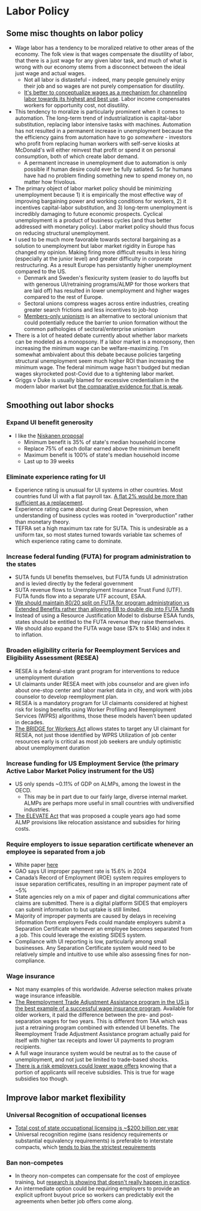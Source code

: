 # Labor Policy

## Some misc thoughts on labor policy

- Wage labor has a tendency to be moralized relative to other areas of the economy. The folk view is that wages compensate the disutility of labor, that there is a just wage for any given labor task, and much of what is wrong with our economy stems from a disconnect between the ideal just wage and actual wages.
    - Not all labor is distasteful - indeed, many people genuinely enjoy their job and so wages are not purely compensation for disutility.
    - [It's better to conceptualize wages as a mechanism for channeling labor towards its highest and best use](https://pdfs.semanticscholar.org/4aa5/2616102f4655aa97ab68c0e54057ffb22464.pdf). Labor income compensates workers for opportunity cost, not disutility.
- This tendency to moralize is particularly prominent when it comes to automation. The long-term trend of industrialization is capital-labor substitution, replacing labor intensive tasks with machines. Automation has not resulted in a permanent increase in unemployment because the the efficiency gains from automation have to go _somewhere_ - investors who profit from replacing human workers with self-serve kiosks at McDonald's will either reinvest that profit or spend it on personal consumption, both of which create labor demand.
    - A permanent increase in unemployment due to automation is only possible if human desire could ever be fully satiated. So far humans have had no problem finding something new to spend money on, no matter how frivolous.
- The primary object of labor market policy should be minimizing unemployment because 1) it is empirically the most effective way of improving bargaining power and working conditions for workers, 2) it incentives capital-labor substitution, and 3) long-term unemployment is incredibly damaging to future economic prospects. Cyclical unemployment is a product of business cycles (and thus better addressed with monetary policy). Labor market policy should thus focus on reducing structural unemployment.
- I used to be much more favorable towards sectoral bargaining as a solution to unemployment but labor market rigidity in Europe has changed my opinion. Making firing more difficult results in less hiring (especially at the junior level) and greater difficulty in corporate restructuring. As a result Europe has persistantly higher unemployment compared to the US.
    - Denmark and Sweden's flexicurity system (easier to do layoffs but with generous UI/retraining programs/ALMP for those workers that are laid off) has resulted in lower unemployment and higher wages compared to the rest of Europe.
    - Sectoral unions compress wages across entire industries, creating greater search frictions and less incentives to job-hop
    - [Members-only unionism](https://prospect.org/justice/labor-crossroads-defense-members-only-unionism/) is an alternative to sectoral unionism that could potentially reduce the barrier to union formation without the common pathologies of sectoral/enterprise unionism
- There is a lot of heated debate currently about whether labor markets can be modeled as a monopsony. If a labor market is a monopsony, then increasing the minimum wage can be welfare-maximizing. I'm somewhat ambivalent about this debate because policies targeting structural unemployment seem much higher ROI than increasing the minimum wage. The federal minimum wage hasn't budged but median wages skyrocketed post-Covid due to a tightening labor market.
- Griggs v Duke is usually blamed for excessive credentialism in the modern labor market but [the comparative evidence for that is weak](https://slatestarcodex.com/2017/07/26/dont-blame-griggs/).

## Smoothing out labor shocks

### Expand UI benefit generosity
- I like the [Niskanen proposal](https://www.niskanencenter.org/wp-content/uploads/2023/09/A-UI-System-That-Works-Final.pdf)
    - Minimum benefit is 35% of state's median household income
    - Replace 75% of each dollar earned above the minimum benefit
    - Maximum benefit is 100% of state's median household income
    - Last up to 39 weeks

### Eliminate experience rating for UI
- Experience rating is unusual for UI systems in other countries. Most countries fund UI with a flat payroll tax. [A flat 2% would be more than sufficient as a replacement](https://www.niskanencenter.org/wp-content/uploads/2024/04/Creating-a-more-dynamic-unemployment-insurance-system.pdf).
- Experience rating came about during Great Depression, when understanding of business cycles was rooted in “overproduction” rather than monetary theory.
- TEFRA set a high maximum tax rate for SUTA. This is undesirable as a uniform tax, so most states turned towards variable tax schemes of which experience rating came to dominate.

### Increase federal funding (FUTA) for program administration to the states
- SUTA funds UI benefits themselves, but FUTA funds UI administration and is levied directly by the federal government
- SUTA revenue flows to Unemployment Insurance Trust Fund (UTF). FUTA funds flow into a separate UTF account, ESAA.
- [We should maintain 80/20 split on FUTA for program administration vs Extended Benefits rather than allowing EB to double dip into FUTA funds](https://www.niskanencenter.org/wp-content/uploads/2024/04/Getting-the-job-done-on-unemployment-insurance-How-Congress-can-reinforce-program-administration-and-integrity-4-1.pdf)
- Instead of using a Resource Justification Model to disburse ESAA funds, states should be entitled to the FUTA revenue they raise themselves.
- We should also expand the FUTA wage base ($7k to $14k) and index it to inflation.

### Broaden eligibility criteria for Reemployment Services and Eligibility Assessment (RESEA)
- RESEA is a federal-state grant program for interventions to reduce unemployment duration
- UI claimants under RESEA meet with jobs counselor and are given info about one-stop center and labor market data in city, and work with jobs counselor to develop reemployment plan.
- RESEA is a mandatory program for UI claimants considered at highest risk for losing benefits using Worker Profiling and Reemployment Services (WPRS) algorithms, those these models haven’t been updated in decades.
- [The BRIDGE for Workers Act](https://www.niskanencenter.org/the-bridge-for-workers-act-getting-people-back-into-jobs-fast/) allows states to target any UI claimant for RESEA, not just those identified by WPRS
Utilization of job center resources early is critical as most job seekers are unduly optimistic about unemployment duration

### Increase funding for US Employment Service (the primary Active Labor Market Policy instrument for the US)
- US only spends ~0.11% of GDP on ALMPs, among the lowest in the OECD.
    - This may be in part due to our fairly large, diverse internal market. ALMPs are perhaps more useful in small countries with undiversified industries.
- [The ELEVATE Act](https://www.niskanencenter.org/the-elevate-act-explained-a-job-guarantee-that-can-work/) that was proposed a couple years ago had some ALMP provisions like relocation assistance and subsidies for hiring costs.

### Require employers to issue separation certificate whenever an employee is separated from a job
- White paper [here](https://www.niskanencenter.org/wp-content/uploads/2025/08/Separation-anxiety-Reducing-improper-payments-in-unemployment-insurance-with-a-separation-certificate.pdf)
- GAO says UI improper payment rate is 15.6% in 2024
- Canada’s Record of Employment (ROE) system requires employers to issue separation certificates, resulting in an improper payment rate of ~5%
- State agencies rely on a mix of paper and digital communications after claims are submitted. There is a digital platform SIDES that employers can submit information to but uptake is still limited.
- Majority of improper payments are caused by delays in receiving information from employers
Feds could mandate employers submit a Separation Certificate whenever an employee becomes separated from a job. This could leverage the existing SIDES system.
- Compliance with UI reporting is low, particularly among small businesses. Any Separation Certificate system would need to be relatively simple and intuitive to use while also assessing fines for non-compliance.

### Wage insurance
- Not many examples of this worldwide. Adverse selection makes private wage insurance infeasible.
- [The Reemployment Trade Adjustment Assistance program in the US is the best example of a successful wage insurance program](https://www.bloomberg.com/opinion/articles/2024-10-14/wage-insurance-helps-workers-more-than-blocking-automation-and-imports?srnd=opinion&sref=1pnqJ0TR). Available for older workers, it paid the difference between the pre- and post-separation wages for two years. This is different from TAA which was just a retraining program combined with extended UI benefits. The Reemployment Trade Adjustment Assistance program actually paid for itself with higher tax receipts and lower UI payments to program recipients.
- A full wage insurance system would be neutral as to the cause of unemployment, and not just be limited to trade-based shocks.
- [There is a risk employers could lower wage offers](https://libertystreeteconomics.newyorkfed.org/2024/07/wage-insurance-a-potential-policy-for-displaced-workers/) knowing that a portion of applicants will receive subsidies. This is true for wage subsidies too though.

## Improve labor market flexibility

### Universal Recognition of occupational licenses
- [Total cost of state occupational licensing is ~$200 billion per year](https://ij.org/wp-content/uploads/2018/11/Licensure_Report_WEB.pdf)
- Universal recognition regime (sans residency requirements or substantial equivalency requirements) is preferable to interstate compacts, which [tends to bias the strictest requirements](https://edwardjtimmons.substack.com/p/why-we-should-stop-promoting-licensing)

### Ban non-competes
- In theory non-competes can compensate for the cost of employee training, but [research is showing that doesn't really happen in practice](https://eig.org/wp-content/uploads/2023/10/Noncompete-Clauses-A-Policymakers-Guide.pdf).
- An intermediate option could be requiring employers to provide an explicit upfront buyout price so workers can predictably exit the agreements when better job offers come along.
